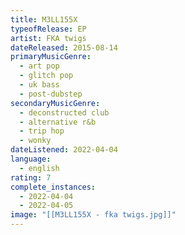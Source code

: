 ```yaml
---
title: M3LL155X
typeofRelease: EP
artist: FKA twigs
dateReleased: 2015-08-14
primaryMusicGenre:
  - art pop
  - glitch pop
  - uk bass
  - post-dubstep
secondaryMusicGenre:
  - deconstructed club
  - alternative r&b
  - trip hop
  - wonky
dateListened: 2022-04-04
language:
  - english
rating: 7
complete_instances:
  - 2022-04-04
  - 2022-04-05
image: "[[M3LL155X - fka twigs.jpg]]"
---
```

